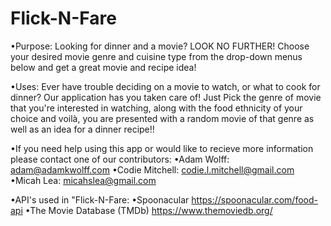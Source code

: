 # Flick-N-Fare
<!-----------------------------------FLICK-N-FARE----------------------------------->
•Purpose:
    Looking for dinner and a movie? LOOK NO FURTHER! Choose your desired movie genre and cuisine type from the drop-down menus below and get a great movie and recipe idea!

•Uses:
    Ever have trouble deciding on a movie to watch, or what to cook for dinner?
    Our application has you taken care of!  Just Pick the genre of movie that you're interested in watching,
    along with the food ethnicity of your choice and voilà, you are presented with a random movie of that
    genre as well as an idea for a dinner recipe!!

•If you need help using this app or would like to recieve more information please contact one of our contributors:
    •Adam Wolff: adam@adamkwolff.com
    •Codie Mitchell: codie.l.mitchell@gmail.com
    •Micah Lea: micahslea@gmail.com
<!-- The people above are responsible for contributing to the website as well as maintaining it. -->
•API's used in "Flick-N-Fare:
    •Spoonacular https://spoonacular.com/food-api
    •The Movie Database (TMDb) https://www.themoviedb.org/
